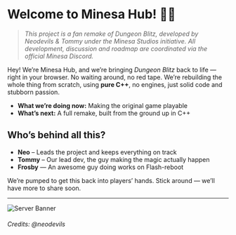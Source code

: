 # Welcome to Minesa Hub! 👐🏻

> _This project is a fan remake of Dungeon Blitz, developed by Neodevils & Tommy under the Minesa Studios initiative._
> _All development, discussion and roadmap are coordinated via the official Minesa Discord._


Hey! We’re Minesa Hub, and we’re bringing *Dungeon Blitz* back to life — right in your browser. No waiting around, no red tape. We’re rebuilding the whole thing from scratch, using **pure C++**, no engines, just solid code and stubborn passion.

- **What we’re doing now:** Making the original game playable 
- **What’s next:** A full remake, built from the ground up in C++


## Who’s behind all this?

- **Neo** – Leads the project and keeps everything on track  
- **Tommy** – Our lead dev, the guy making the magic actually happen
- **Frosby** — An awesome guy doing works on Flash-reboot


We’re pumped to get this back into players’ hands. Stick around — we’ll have more to share soon.

---

![Server Banner](https://github.com/user-attachments/assets/f74ac05e-4f26-471d-b668-2c994a92616a)
###### Credits: @neodevils
